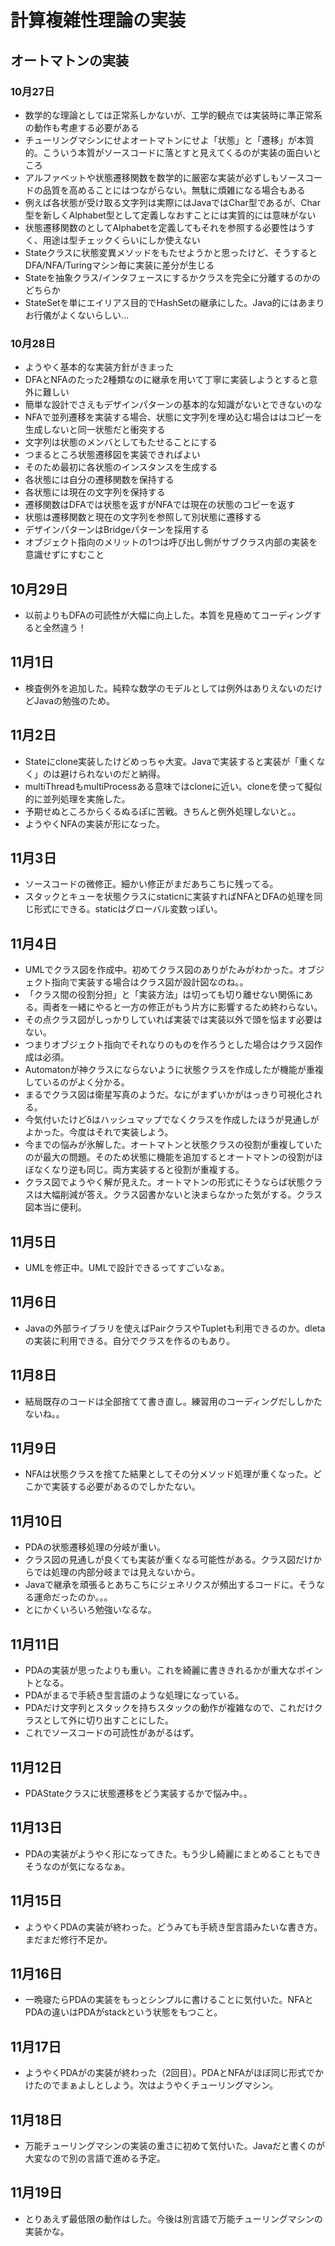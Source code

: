 # 計算複雑性理論の実装
## オートマトンの実装
### 10月27日

- 数学的な理論としては正常系しかないが、工学的観点では実装時に準正常系の動作も考慮する必要がある
- チューリングマシンにせよオートマトンにせよ「状態」と「遷移」が本質的。こういう本質がソースコードに落とすと見えてくるのが実装の面白いところ
- アルファベットや状態遷移関数を数学的に厳密な実装が必ずしもソースコードの品質を高めることにはつながらない。無駄に煩雑になる場合もある
- 例えば各状態が受け取る文字列は実際にはJavaではChar型であるが、Char型を新しくAlphabet型として定義しなおすことには実質的には意味がない
- 状態遷移関数のとしてAlphabetを定義してもそれを参照する必要性はうすく、用途は型チェックくらいにしか使えない
- Stateクラスに状態変異メソッドをもたせようかと思ったけど、そうするとDFA/NFA/Turingマシン毎に実装に差分が生じる
- Stateを抽象クラス/インタフェースにするかクラスを完全に分離するのかのどちらか
- StateSetを単にエイリアス目的でHashSetの継承にした。Java的にはあまりお行儀がよくないらしい...

### 10月28日
- ようやく基本的な実装方針がきまった
- DFAとNFAのたった2種類なのに継承を用いて丁寧に実装しようとすると意外に難しい
- 簡単な設計でさえもデザインパターンの基本的な知識がないとできないのな
- NFAで並列遷移を実装する場合、状態に文字列を埋め込む場合ははコピーを生成しないと同一状態だと衝突する
- 文字列は状態のメンバとしてもたせることにする
- つまるところ状態遷移図を実装できればよい
- そのため最初に各状態のインスタンスを生成する
- 各状態には自分の遷移関数を保持する
- 各状態には現在の文字列を保持する
- 遷移関数はDFAでは状態を返すがNFAでは現在の状態のコピーを返す
- 状態は遷移関数と現在の文字列を参照して別状態に遷移する
- デザインパターンはBridgeパターンを採用する
- オブジェクト指向のメリットの1つは呼び出し側がサブクラス内部の実装を意識せずにすむこと

## 10月29日
- 以前よりもDFAの可読性が大幅に向上した。本質を見極めてコーディングすると全然違う！

## 11月1日
- 検査例外を追加した。純粋な数学のモデルとしては例外はありえないのだけどJavaの勉強のため。

## 11月2日
- Stateにclone実装したけどめっちゃ大変。Javaで実装すると実装が「重くなく」のは避けられないのだと納得。
- multiThreadもmultiProcessある意味ではcloneに近い。cloneを使って擬似的に並列処理を実施した。
- 予期せぬところからくるぬるぽに苦戦。きちんと例外処理しないと。。
- ようやくNFAの実装が形になった。

## 11月3日
- ソースコードの微修正。細かい修正がまだあちこちに残ってる。
- スタックとキューを状態クラスにstaticnに実装すればNFAとDFAの処理を同じ形式にできる。staticはグローバル変数っぽい。

## 11月4日
- UMLでクラス図を作成中。初めてクラス図のありがたみがわかった。オブジェクト指向で実装する場合はクラス図が設計図なのね。。
- 「クラス間の役割分担」と「実装方法」は切っても切り離せない関係にある。両者を一緒にやると一方の修正がもう片方に影響するため終わらない。
- その点クラス図がしっかりしていれば実装では実装以外で頭を悩ます必要はない。
- つまりオブジェクト指向でそれなりのものを作ろうとした場合はクラス図作成は必須。
- Automatonが神クラスにならないように状態クラスを作成したが機能が重複しているのがよく分かる。
- まるでクラス図は衛星写真のようだ。なにがまずいかがはっきり可視化される。
- 今気付いたけどδはハッシュマップでなくクラスを作成したほうが見通しがよかった。今度はそれで実装しよう。
- 今までの悩みが氷解した。オートマトンと状態クラスの役割が重複していたのが最大の問題。そのため状態に機能を追加するとオートマトンの役割がほぼなくなり逆も同じ。両方実装すると役割が重複する。
- クラス図でようやく解が見えた。オートマトンの形式にそうならば状態クラスは大幅削減が答え。クラス図書かないと決まらなかった気がする。クラス図本当に便利。

## 11月5日
- UMLを修正中。UMLで設計できるってすごいなぁ。

## 11月6日
- Javaの外部ライブラリを使えばPairクラスやTupletも利用できるのか。dletaの実装に利用できる。自分でクラスを作るのもあり。

## 11月8日
- 結局既存のコードは全部捨てて書き直し。練習用のコーディングだししかたないね。。

## 11月9日
- NFAは状態クラスを捨てた結果としてその分メソッド処理が重くなった。どこかで実装する必要があるのでしかたない。

## 11月10日
- PDAの状態遷移処理の分岐が重い。
- クラス図の見通しが良くても実装が重くなる可能性がある。クラス図だけからでは処理の内部分岐までは見えないから。
- Javaで継承を頑張るとあちこちにジェネリクスが頻出するコードに。そうなる運命だったのか。。。
- とにかくいろいろ勉強いなるな。

## 11月11日
- PDAの実装が思ったよりも重い。これを綺麗に書ききれるかが重大なポイントとなる。
- PDAがまるで手続き型言語のような処理になっている。
- PDAだけ文字列とスタックを持ちスタックの動作が複雑なので、これだけクラスとして外に切り出すことにした。
- これでソースコードの可読性があがるはず。

## 11月12日
- PDAStateクラスに状態遷移をどう実装するかで悩み中。。

## 11月13日
- PDAの実装がようやく形になってきた。もう少し綺麗にまとめることもできそうなのが気になるなぁ。

## 11月15日
- ようやくPDAの実装が終わった。どうみても手続き型言語みたいな書き方。まだまだ修行不足か。

## 11月16日
- 一晩寝たらPDAの実装をもっとシンプルに書けることに気付いた。NFAとPDAの違いはPDAがstackという状態をもつこと。

## 11月17日
- ようやくPDAがの実装が終わった（2回目）。PDAとNFAがほぼ同じ形式でかけたのでまぁよしとしよう。次はようやくチューリングマシン。

## 11月18日
- 万能チューリングマシンの実装の重さに初めて気付いた。Javaだと書くのが大変なので別の言語で進める予定。

## 11月19日
- とりあえず最低限の動作はした。今後は別言語で万能チューリングマシンの実装かな。